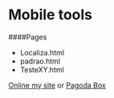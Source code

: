 Mobile tools
============
####Pages
- Localiza.html
- padrao.html
- TesteXY.html

[Online my site](http://ruanaragao.com/mais) or [Pagoda Box](http://mobiletools.pagodabox.com)